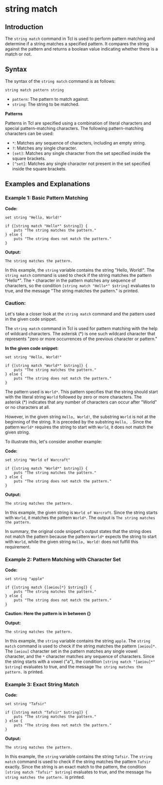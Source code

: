 # string match

## Introduction
 
The `string match` command in Tcl is used to perform pattern matching and determine if a string matches a specified pattern. It compares the string against the pattern and returns a boolean value indicating whether there is a match or not.


## Syntax

The syntax of the `string match` command is as follows:

`string match pattern string`


- `pattern`: The pattern to match against.
- `string`: The string to be matched.


**Patterns**

Patterns in Tcl are specified using a combination of literal characters and special pattern-matching characters. The following pattern-matching characters can be used:

- `*`: Matches any sequence of characters, including an empty string.
- `?`: Matches any single character.
- `[set]`: Matches any single character from the set specified inside the square brackets.
- `[^set]`: Matches any single character not present in the set specified inside the square brackets.


## Examples and Explanations

### Example 1: Basic Pattern Matching

**Code:**
```
set string "Hello, World!"

if {[string match "Hello*" $string]} {
    puts "The string matches the pattern."
} else {
    puts "The string does not match the pattern."
}
```

**Output:**
```
The string matches the pattern.
```

In this example, the `string` variable contains the string "Hello, World!". The `string match` command is used to check if the string matches the pattern "Hello*". The `*` character in the pattern matches any sequence of characters, so the condition `[string match "Hello*" $string]` evaluates to true, and the message "The string matches the pattern." is printed.

### Caution:

Let's take a closer look at the `string match` command and the pattern used in the given code snippet.

The `string match` command in Tcl is used for pattern matching with the help of wildcard characters. The asterisk (*) is one such wildcard character that represents "zero or more occurrences of the previous character or pattern."

**In the given code snippet:**
```
set string "Hello, World!"

if {[string match "World*" $string]} {
    puts "The string matches the pattern."
} else {
    puts "The string does not match the pattern."
}
```

The pattern used is `World*`. This pattern specifies that the string should start with the literal string `World` followed by zero or more characters. The asterisk (*) indicates that any number of characters can occur after "World" or no characters at all.

However, in the given string `Hello, World!`, the substring `World` is not at the beginning of the string. It is preceded by the substring `Hello, `. Since the pattern `World*` requires the string to start with `World`, it does not match the given string.

To illustrate this, let's consider another example:

**Code:**
```
set string "World of Warcraft"

if {[string match "World*" $string]} {
    puts "The string matches the pattern."
} else {
    puts "The string does not match the pattern."
}
```

**Output:**
```
The string matches the pattern.
```

In this example, the given string is `World of Warcraft`. Since the string starts with `World`, it matches the pattern `World*`. The output is `The string matches the pattern.`

In summary, the original code snippet's output states that the string does not match the pattern because the pattern `World*` expects the string to start with `World`, while the given string `Hello, World!` does not fulfill this requirement.


### Example 2: Pattern Matching with Character Set


**Code:**

```
set string "apple"

if {[string match {[aeiou]*} $string]} {
    puts "The string matches the pattern."
} else {
    puts "The string does not match the pattern."
}
```

**Caution: Here the pattern is in between {}** 

**Output:**
```
The string matches the pattern.
```

In this example, the `string` variable contains the string `apple`. The `string match` command is used to check if the string matches the pattern `[aeiou]*`. The `[aeiou]` character set in the pattern matches any single vowel character, and the `*` character matches any sequence of characters. Since the string starts with a vowel ("a"), the condition `[string match "[aeiou]*" $string]` evaluates to true, and the message `The string matches the pattern.` is printed.


### Example 3: Exact String Match


**Code:**

```
set string "Tafsir"

if {[string match "Tafsir" $string]} {
    puts "The string matches the pattern."
} else {
    puts "The string does not match the pattern."
}
```

**Output:**
```
The string matches the pattern.
```

In this example, the `string` variable contains the string `Tafsir`. The `string match` command is used to check if the string matches the pattern `Tafsir` exactly. Since the string is an exact match to the pattern, the condition `[string match "Tafsir" $string]` evaluates to true, and the message `The string matches the pattern.` is printed.
